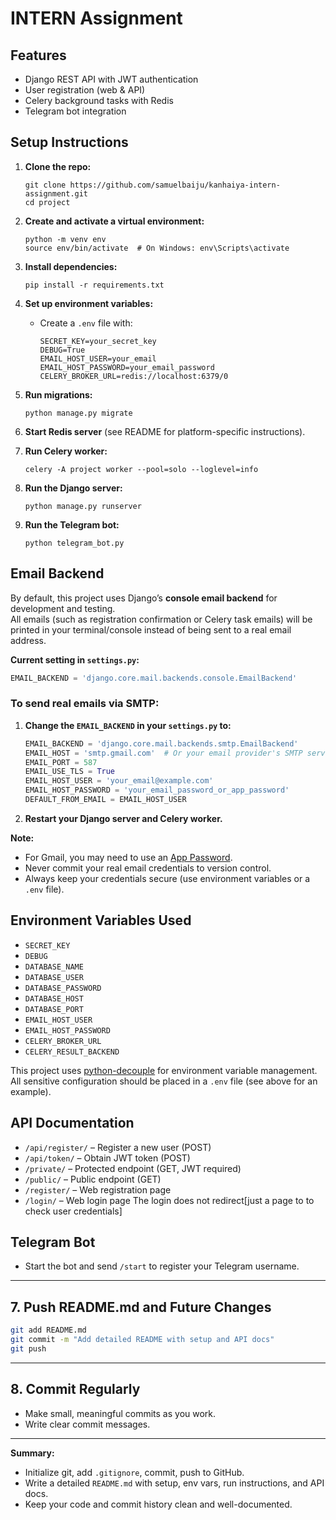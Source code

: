 # INTERN Assignment

## Features
- Django REST API with JWT authentication
- User registration (web & API)
- Celery background tasks with Redis
- Telegram bot integration

## Setup Instructions

1. **Clone the repo:**
   ```
   git clone https://github.com/samuelbaiju/kanhaiya-intern-assignment.git
   cd project
   ```

2. **Create and activate a virtual environment:**
   ```
   python -m venv env
   source env/bin/activate  # On Windows: env\Scripts\activate
   ```

3. **Install dependencies:**
   ```
   pip install -r requirements.txt
   ```

4. **Set up environment variables:**
   - Create a `.env` file with:
     ```
     SECRET_KEY=your_secret_key
     DEBUG=True
     EMAIL_HOST_USER=your_email
     EMAIL_HOST_PASSWORD=your_email_password
     CELERY_BROKER_URL=redis://localhost:6379/0
     ```

5. **Run migrations:**
   ```
   python manage.py migrate
   ```

6. **Start Redis server** (see README for platform-specific instructions).

7. **Run Celery worker:**
   ```
   celery -A project worker --pool=solo --loglevel=info
   ```

8. **Run the Django server:**
   ```
   python manage.py runserver
   ```

9. **Run the Telegram bot:**
   ```
   python telegram_bot.py
   ```

## Email Backend

By default, this project uses Django’s **console email backend** for development and testing.  
All emails (such as registration confirmation or Celery task emails) will be printed in your terminal/console instead of being sent to a real email address.

**Current setting in `settings.py`:**
```python
EMAIL_BACKEND = 'django.core.mail.backends.console.EmailBackend'
```

### To send real emails via SMTP:

1. **Change the `EMAIL_BACKEND` in your `settings.py` to:**
    ```python
    EMAIL_BACKEND = 'django.core.mail.backends.smtp.EmailBackend'
    EMAIL_HOST = 'smtp.gmail.com'  # Or your email provider's SMTP server
    EMAIL_PORT = 587
    EMAIL_USE_TLS = True
    EMAIL_HOST_USER = 'your_email@example.com'
    EMAIL_HOST_PASSWORD = 'your_email_password_or_app_password'
    DEFAULT_FROM_EMAIL = EMAIL_HOST_USER
    ```
2. **Restart your Django server and Celery worker.**

**Note:**  
- For Gmail, you may need to use an [App Password](https://support.google.com/accounts/answer/185833?hl=en).
- Never commit your real email credentials to version control.
- Always keep your credentials secure (use environment variables or a `.env` file).

## Environment Variables Used

- `SECRET_KEY`
- `DEBUG`
- `DATABASE_NAME`
- `DATABASE_USER`
- `DATABASE_PASSWORD`
- `DATABASE_HOST`
- `DATABASE_PORT`
- `EMAIL_HOST_USER`
- `EMAIL_HOST_PASSWORD`
- `CELERY_BROKER_URL`
- `CELERY_RESULT_BACKEND`

This project uses [python-decouple](https://github.com/henriquebastos/python-decouple) for environment variable management.  
All sensitive configuration should be placed in a `.env` file (see above for an example).

## API Documentation

- `/api/register/` – Register a new user (POST)
- `/api/token/` – Obtain JWT token (POST)
- `/private/` – Protected endpoint (GET, JWT required)
- `/public/` – Public endpoint (GET)
- `/register/` – Web registration page
- `/login/` – Web login page
The login does not redirect[just a page to to check user credentials]

## Telegram Bot

- Start the bot and send `/start` to register your Telegram username.

---

## 7. **Push README.md and Future Changes**

```sh
git add README.md
git commit -m "Add detailed README with setup and API docs"
git push
```

---

## 8. **Commit Regularly**

- Make small, meaningful commits as you work.
- Write clear commit messages.

---

**Summary:**  
- Initialize git, add `.gitignore`, commit, push to GitHub.
- Write a detailed `README.md` with setup, env vars, run instructions, and API docs.
- Keep your code and commit history clean and well-documented.

